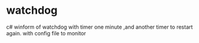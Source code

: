 # watchdog
c# winform of watchdog with timer  one minute ,and another timer to restart again. with config  file to monitor
